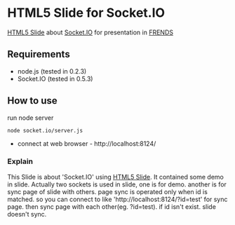 HTML5 Slide for Socket.IO
=================================

[HTML5 Slide](http://github.com/sioked/html5-slides) about [Socket.IO](http://github.com/LearnBoost/Socket.IO-node) for presentation in [FRENDS](http://frends.kr)

## Requirements
- node.js (tested in 0.2.3)
- Socket.IO (tested in 0.5.3)

## How to use
run node server

	node socket.io/server.js

- connect at web browser - http://localhost:8124/

### Explain

This Slide is about 'Socket.IO' using [HTML5 Slide](http://github.com/sioked/html5-slides).
It contained some demo in slide.
Actually two sockets is used in slide, one is for demo. 
another is for sync page of slide with others. page sync is operated only when id is matched. so you can connect to like 'http://localhost:8124/?id=test' for sync page. then sync page with each other(eg. ?id=test). if id isn't exist. slide doesn't sync.